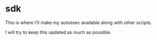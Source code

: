 # sdk

This is where I'll make my autoexec available along with other scripts. 

I will try to keep this updated as much as possible.

